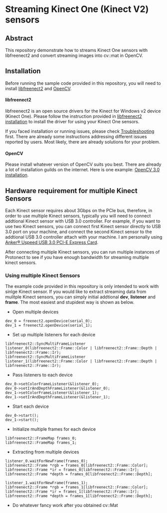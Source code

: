 # Streaming Kinect One (Kinect V2) sensors


## Abstract
This repository demonstrate how to streams Kinect One sensors with libfreenect2 and convert streaming images into cv::mat in OpenCV. 

## Installation
Before running the sample code provided in this repository, you will need to install [libfreenect2](https://github.com/OpenKinect/libfreenect2) and [OpenCV](https://github.com/Itseez/opencv). 

#### libfreenect2

libfreenect2 is an open source drivers for the Kinect for Windows v2 device (Kinect One). Please follow the instruction provided in [libfreenect2 installation](https://github.com/OpenKinect/libfreenect2#installation) to install the driver for using your Kinect One sensors. 

If you faced installation or running issues, please check [Troubleshooting](https://github.com/OpenKinect/libfreenect2/wiki/Troubleshooting) first. There are already some instructions addressing different issues reported by users. Most likely, there are already solutions for your problem. 


#### OpenCV

Please install whatever version of OpenCV suits you best. There are already a lot of installation guilds on the internet. Here is one example: [OpenCV 3.0 installation](http://docs.opencv.org/3.0-beta/doc/tutorials/introduction/linux_install/linux_install.html). 

## Hardware requirement for multiple Kinect Sensors
Each Kinect sensor requires about 3Gbps on the PCIe bus, therefore, in order to use multiple Kinect sensors, typically you will need to connect addtional Kinect sensor with USB 3.0 controller. For example, if you want to use two Kinect sensors, you can connect first Kinect sensor directly to USB 3.0 port on your machine, and connect the second Kinect sensor to the addtional USB 3.0 controller attach with your machine. I am personally using [Anker® Uspeed USB 3.0 PCI-E Express Card](https://www.anker.com/products/68UPPCIE-4SU). 

After connecting multiple Kinect sensors, you can run multiple instances of Protonect to see if you have enough bandwidth for streaming multiple kinect sensors.

### Using multiple Kinect Sensors
The example code provided in this repository is only intended to work with sinlge Kinect sensor. If you would like to extract streaming data from mulitple Kinect sensors, you can simply initial addtional **dev**, **listener** and **frame**. The most easiest and stupidest way is shown as below. 

- Open multiple devices
```
dev_0 = freenect2.openDevice(serial_0); 
dev_1 = freenect2.openDevice(serial_1); 
```
- Set up multiple listeners for each device
```
libfreenect2::SyncMultiFrameListener listener_0(libfreenect2::Frame::Color | libfreenect2::Frame::Depth | libfreenect2::Frame::Ir);
libfreenect2::SyncMultiFrameListener listener_1(libfreenect2::Frame::Color | libfreenect2::Frame::Depth | libfreenect2::Frame::Ir);
```
- Pass listeners to each device
```
dev_0->setColorFrameListener(&listener_0);
dev_0->setIrAndDepthFrameListener(&listener_0);
dev_1->setColorFrameListener(&listener_1);
dev_1->setIrAndDepthFrameListener(&listener_1);
```
- Start each device
```
dev_0->start();
dev_1->start();
```
- Initialize multiple frames for each device
```
libfreenect2::FrameMap frames_0;
libfreenect2::FrameMap frames_1;
```
- Extracting from multiple devices
```
listener_0.waitForNewFrame(frames_0);
libfreenect2::Frame *rgb = frames_0[libfreenect2::Frame::Color];
libfreenect2::Frame *ir = frames_0[libfreenect2::Frame::Ir];
libfreenect2::Frame *depth = frames_0[libfreenect2::Frame::Depth];

listener_1.waitForNewFrame(frames_1);
libfreenect2::Frame *rgb = frames_1[libfreenect2::Frame::Color];
libfreenect2::Frame *ir = frames_1[libfreenect2::Frame::Ir];
libfreenect2::Frame *depth = frames_1[libfreenect2::Frame::Depth];
```

- Do whatever fancy work after you obtained cv::Mat





